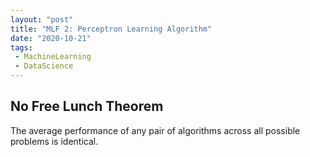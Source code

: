 ```yaml
---
layout: "post"
title: "MLF 2: Perceptron Learning Algorithm"
date: "2020-10-21"
tags:
 - MachineLearning
 - DataScience
---
```


## No Free Lunch Theorem

The average performance of any pair of algorithms across all possible problems is identical.

##

